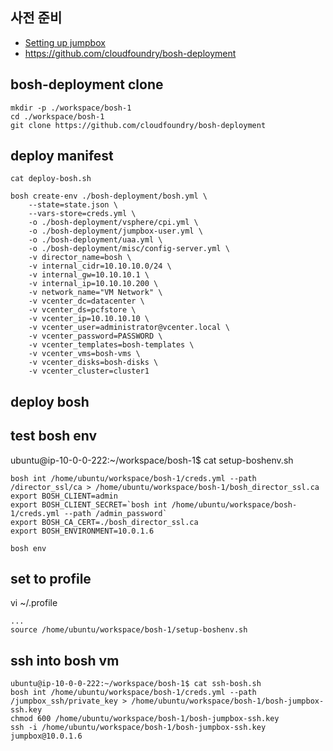 ## 사전 준비
- [Setting up jumpbox](setup-bbl-sandbox.md)
- https://github.com/cloudfoundry/bosh-deployment

## bosh-deployment clone
```
mkdir -p ./workspace/bosh-1
cd ./workspace/bosh-1
git clone https://github.com/cloudfoundry/bosh-deployment

```
## deploy manifest

```
cat deploy-bosh.sh

bosh create-env ./bosh-deployment/bosh.yml \
    --state=state.json \
    --vars-store=creds.yml \
    -o ./bosh-deployment/vsphere/cpi.yml \
    -o ./bosh-deployment/jumpbox-user.yml \
    -o ./bosh-deployment/uaa.yml \
    -o ./bosh-deployment/misc/config-server.yml \
    -v director_name=bosh \
    -v internal_cidr=10.10.10.0/24 \
    -v internal_gw=10.10.10.1 \
    -v internal_ip=10.10.10.200 \
    -v network_name="VM Network" \
    -v vcenter_dc=datacenter \
    -v vcenter_ds=pcfstore \
    -v vcenter_ip=10.10.10.10 \
    -v vcenter_user=administrator@vcenter.local \
    -v vcenter_password=PASSWORD \
    -v vcenter_templates=bosh-templates \
    -v vcenter_vms=bosh-vms \
    -v vcenter_disks=bosh-disks \
    -v vcenter_cluster=cluster1
```


## deploy bosh


## test bosh env

ubuntu@ip-10-0-0-222:~/workspace/bosh-1$ cat setup-boshenv.sh
```
bosh int /home/ubuntu/workspace/bosh-1/creds.yml --path /director_ssl/ca > /home/ubuntu/workspace/bosh-1/bosh_director_ssl.ca
export BOSH_CLIENT=admin
export BOSH_CLIENT_SECRET=`bosh int /home/ubuntu/workspace/bosh-1/creds.yml --path /admin_password`
export BOSH_CA_CERT=./bosh_director_ssl.ca
export BOSH_ENVIRONMENT=10.0.1.6

bosh env
```


## set to profile
vi ~/.profile
```
...
source /home/ubuntu/workspace/bosh-1/setup-boshenv.sh
```


## ssh into bosh vm
```
ubuntu@ip-10-0-0-222:~/workspace/bosh-1$ cat ssh-bosh.sh
bosh int /home/ubuntu/workspace/bosh-1/creds.yml --path /jumpbox_ssh/private_key > /home/ubuntu/workspace/bosh-1/bosh-jumpbox-ssh.key
chmod 600 /home/ubuntu/workspace/bosh-1/bosh-jumpbox-ssh.key
ssh -i /home/ubuntu/workspace/bosh-1/bosh-jumpbox-ssh.key jumpbox@10.0.1.6
```


